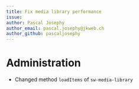 ```yaml
---
title: Fix media library performance
issue:
author: Pascal Josephy
author_email: pascal.josephy@jkweb.ch
author_github: pascaljosephy
---
```

# Administration
* Changed method `loadItems` of `sw-media-library`
